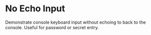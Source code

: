 # No Echo Input

Demonstrate console keyboard input without echoing to back to the console.
Useful for password or secret entry. 
